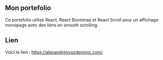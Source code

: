## Mon portefolio

Ce portefolio utilise React, React Bootstrap et React Scroll pour un affichage monopage avec des liens en smooth scrolling.

## Lien

Voici le lien : https://alexandregvozdenovic.com/

